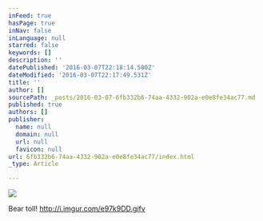 ```yaml
---
inFeed: true
hasPage: true
inNav: false
inLanguage: null
starred: false
keywords: []
description: ''
datePublished: '2016-03-07T22:18:14.500Z'
dateModified: '2016-03-07T22:17:49.531Z'
title: ''
author: []
sourcePath: _posts/2016-03-07-6fb332b6-74aa-4332-902a-e0e8fe34ac77.md
published: true
authors: []
publisher:
  name: null
  domain: null
  url: null
  favicon: null
url: 6fb332b6-74aa-4332-902a-e0e8fe34ac77/index.html
_type: Article

---
```

![](https://the-grid-user-content.s3-us-west-2.amazonaws.com/1456a114-f8e0-4e29-835d-9ca26c62c53f.png)

Bear toll! http://i.imgur.com/e97k9DD.gifv